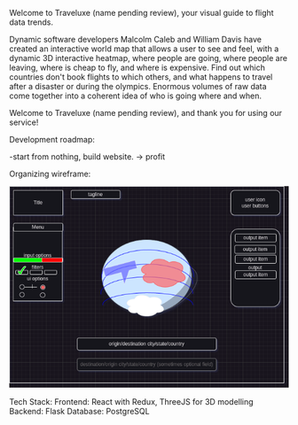 Welcome to Traveluxe (name pending review), your visual guide to flight data trends.

Dynamic software developers Malcolm Caleb and William Davis have created an interactive world map
that allows a user to see and feel, with a dynamic 3D interactive heatmap, where people are going, where
people are leaving, where is cheap to fly, and where is expensive. Find out which countries don't book flights 
to which others, and what happens to travel after a disaster or during the olympics. Enormous volumes of raw data
come together into a coherent idea of who is going where and when. 

Welcome to Traveluxe (name pending review), and thank you for using our service!


Development roadmap:

-start from nothing, build website.
-> profit




Organizing wireframe:

![alt text](assets/travel_wireframe.png)

Tech Stack:
Frontend: React with Redux, ThreeJS for 3D modelling
Backend: Flask
Database: PostgreSQL